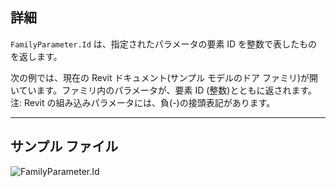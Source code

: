 ## 詳細
`FamilyParameter.Id` は、指定されたパラメータの要素 ID を整数で表したものを返します。

次の例では、現在の Revit ドキュメント(サンプル モデルのドア ファミリ)が開いています。ファミリ内のパラメータが、要素 ID (整数)とともに返されます。注: Revit の組み込みパラメータには、負(-)の接頭表記があります。
___
## サンプル ファイル

![FamilyParameter.Id](./Revit.Elements.FamilyParameter.Id_img.jpg)
